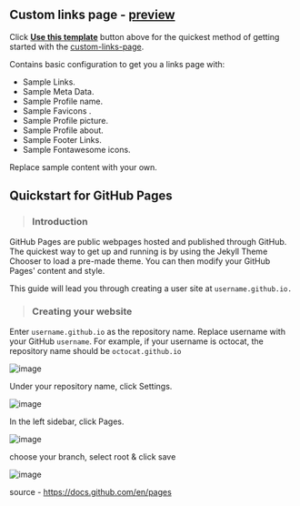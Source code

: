 ## Custom links page - [preview](https://harindulk.github.io/custom-links-page/)

Click [**Use this template**](https://github.com/Harindulk/custom-linktree-page/generate) button above for the quickest method of getting started with the [custom-links-page](https://github.com/Harindulk/custom-links-page).

Contains basic configuration to get you a links page with:

- Sample Links.
- Sample Meta Data.
- Sample Profile name.
- Sample Favicons .
- Sample Profile picture.
- Sample Profile about.
- Sample Footer Links.
- Sample Fontawesome icons.

Replace sample content with your own.

## Quickstart for GitHub Pages
>### Introduction
GitHub Pages are public webpages hosted and published through GitHub. The quickest way to get up and running is by using the Jekyll Theme Chooser to load a pre-made theme. You can then modify your GitHub Pages' content and style.

This guide will lead you through creating a user site at `username.github.io.`

>### Creating your website

Enter `username.github.io` as the repository name. Replace username with your GitHub `username`. For example, if your username is octocat, the repository name should be `octocat.github.io`

![image](https://user-images.githubusercontent.com/61319844/140549952-f367279d-1190-4c79-8a57-27a354f403fd.png)

Under your repository name, click  Settings.

![image](https://user-images.githubusercontent.com/61319844/140549190-7d719365-72bb-4563-beeb-e88c51cf9973.png)

In the left sidebar, click Pages.

![image](https://user-images.githubusercontent.com/61319844/140549113-07273b9a-06f2-42ad-9416-b5fd18cb4852.png)

choose your branch, select root & click save

![image](https://user-images.githubusercontent.com/61319844/140548993-2e83a688-2199-4455-968c-da2a60c1f49f.png)
 

source - https://docs.github.com/en/pages
